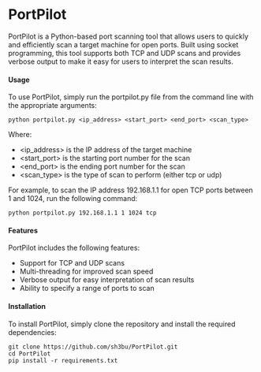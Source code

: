 # PortPilot

PortPilot is a Python-based port scanning tool that allows users to quickly and efficiently scan a target machine for open ports. Built using socket programming, this tool supports both TCP and UDP scans and provides verbose output to make it easy for users to interpret the scan results.

#### Usage
To use PortPilot, simply run the portpilot.py file from the command line with the appropriate arguments:

```python portpilot.py <ip_address> <start_port> <end_port> <scan_type>```

Where:

- <ip_address> is the IP address of the target machine
- <start_port> is the starting port number for the scan
- <end_port> is the ending port number for the scan
- <scan_type> is the type of scan to perform (either tcp or udp)

For example, to scan the IP address 192.168.1.1 for open TCP ports between 1 and 1024, run the following command:

```python portpilot.py 192.168.1.1 1 1024 tcp```

#### Features
PortPilot includes the following features:

- Support for TCP and UDP scans
- Multi-threading for improved scan speed
- Verbose output for easy interpretation of scan results
- Ability to specify a range of ports to scan

#### Installation
To install PortPilot, simply clone the repository and install the required dependencies:

```
git clone https://github.com/sh3bu/PortPilot.git
cd PortPilot
pip install -r requirements.txt
```

